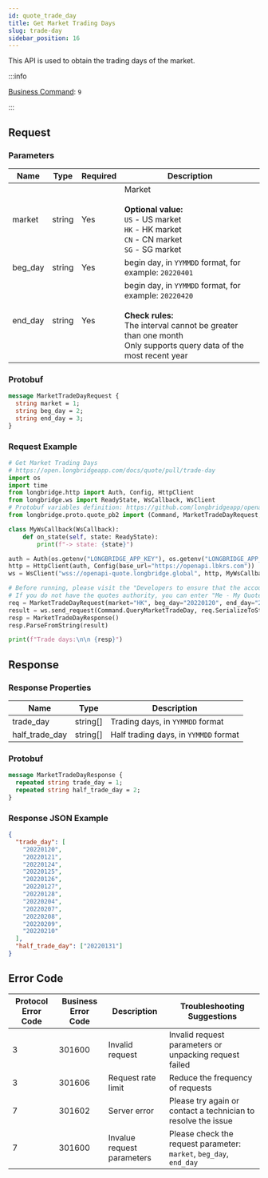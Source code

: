 ```yaml
---
id: quote_trade_day
title: Get Market Trading Days
slug: trade-day
sidebar_position: 16
---
```


This API is used to obtain the trading days of the market.

:::info

[Business Command](../../socket/protocol/request): `9`

:::

## Request

### Parameters

| Name    | Type   | Required | Description                                                                                                                                                                                 |
| ------- | ------ | -------- | ------------------------------------------------------------------------------------------------------------------------------------------------------------------------------------------- |
| market  | string | Yes      | Market <br /><br />**Optional value:**<br/>`US` - US market<br/>`HK` - HK market<br/>`CN` - CN market<br/>`SG` - SG market                                                                  |
| beg_day | string | Yes      | begin day, in `YYMMDD` format, for example: `20220401`                                                                                                                                      |
| end_day | string | Yes      | begin day, in `YYMMDD` format, for example: `20220420` <br/><br/>**Check rules:**<br/> The interval cannot be greater than one month <br/> Only supports query data of the most recent year |

### Protobuf

```protobuf
message MarketTradeDayRequest {
  string market = 1;
  string beg_day = 2;
  string end_day = 3;
}
```

### Request Example

```python
# Get Market Trading Days
# https://open.longbridgeapp.com/docs/quote/pull/trade-day
import os
import time
from longbridge.http import Auth, Config, HttpClient
from longbridge.ws import ReadyState, WsCallback, WsClient
# Protobuf variables definition: https://github.com/longbridgeapp/openapi-protobufs/blob/main/quote/api.proto
from longbridge.proto.quote_pb2 import (Command, MarketTradeDayRequest, MarketTradeDayResponse)

class MyWsCallback(WsCallback):
    def on_state(self, state: ReadyState):
        print(f"-> state: {state}")

auth = Auth(os.getenv("LONGBRIDGE_APP_KEY"), os.getenv("LONGBRIDGE_APP_SECRET"), access_token=os.getenv("LONGBRIDGE_ACCESS_TOKEN"))
http = HttpClient(auth, Config(base_url="https://openapi.lbkrs.com"))
ws = WsClient("wss://openapi-quote.longbridge.global", http, MyWsCallback())

# Before running, please visit the "Developers to ensure that the account has the correct quotes authority.
# If you do not have the quotes authority, you can enter "Me - My Quotes - Store" to purchase the authority through the "Longbridge" mobile client.
req = MarketTradeDayRequest(market="HK", beg_day="20220120", end_day="20220220")
result = ws.send_request(Command.QueryMarketTradeDay, req.SerializeToString())
resp = MarketTradeDayResponse()
resp.ParseFromString(result)

print(f"Trade days:\n\n {resp}")
```

## Response

### Response Properties

| Name           | Type     | Description                           |
| -------------- | -------- | ------------------------------------- |
| trade_day      | string[] | Trading days, in `YYMMDD` format      |
| half_trade_day | string[] | Half trading days, in `YYMMDD` format |

### Protobuf

```protobuf
message MarketTradeDayResponse {
  repeated string trade_day = 1;
  repeated string half_trade_day = 2;
}
```

### Response JSON Example

```json
{
  "trade_day": [
    "20220120",
    "20220121",
    "20220124",
    "20220125",
    "20220126",
    "20220127",
    "20220128",
    "20220204",
    "20220207",
    "20220208",
    "20220209",
    "20220210"
  ],
  "half_trade_day": ["20220131"]
}
```

## Error Code

| Protocol Error Code | Business Error Code | Description                | Troubleshooting Suggestions                                        |
| ------------------- | ------------------- | -------------------------- | ------------------------------------------------------------------ |
| 3                   | 301600              | Invalid request            | Invalid request parameters or unpacking request failed             |
| 3                   | 301606              | Request rate limit         | Reduce the frequency of requests                                   |
| 7                   | 301602              | Server error               | Please try again or contact a technician to resolve the issue      |
| 7                   | 301600              | Invalue request parameters | Please check the request parameter: `market`, `beg_day`, `end_day` |
